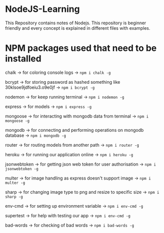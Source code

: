 # NodeJS-Learning
This Repository contains notes of Nodejs. This repository is beginner friendly and every concept is explained in different files with examples.


# NPM packages used that need to be installed
chalk -> for coloring console logs -> ```npm i chalk -g```

bcrypt -> for storing password as hashed something like 30klsoe9jdfoeiu3.o9e0jf   -> ```npm i bcrypt -g```

nodemon -> for keep running terminal -> ```npm i nodemon -g```

express -> for models -> ```npm i express -g```

mongoose -> for interacting with mongodb data from terminal -> ```npm i mongoose -g```

mongodb -> for connecting and performing operations on mongodb database -> ```npm i mongodb -g```

router -> for routing models from another path -> ```npm i router -g```

heroku -> for running our application online -> ```npm i heroku -g```

jsonwebtoken -> for getting json web token for user authorisation -> ```npm i jsonwebtoken -g```

multer -> for image handling as express doesn't support image -> ```npm i multer -g```

sharp -> for changing image type to png and resize to specific size -> ```npm i sharp -g```

env-cmd -> for setting up environment variable -> ```npm i env-cmd -g```

supertest -> for help with testing our app -> ```npm i env-cmd -g```

bad-words -> for checking of bad words -> ```npm i bad-words -g```
